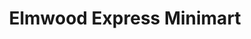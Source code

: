 ---
title: "Elmwood Express Minimart"
url: /buffalo/elmwood-express-minimart/
shop: Lebensmittel
---